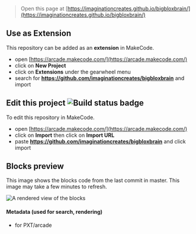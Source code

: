  


> Open this page at [https://imaginationcreates.github.io/bigbloxbrain/](https://imaginationcreates.github.io/bigbloxbrain/)

## Use as Extension

This repository can be added as an **extension** in MakeCode.

* open [https://arcade.makecode.com/](https://arcade.makecode.com/)
* click on **New Project**
* click on **Extensions** under the gearwheel menu
* search for **https://github.com/imaginationcreates/bigbloxbrain** and import

## Edit this project ![Build status badge](https://github.com/imaginationcreates/bigbloxbrain/workflows/MakeCode/badge.svg)

To edit this repository in MakeCode.

* open [https://arcade.makecode.com/](https://arcade.makecode.com/)
* click on **Import** then click on **Import URL**
* paste **https://github.com/imaginationcreates/bigbloxbrain** and click import

## Blocks preview

This image shows the blocks code from the last commit in master.
This image may take a few minutes to refresh.

![A rendered view of the blocks](https://github.com/imaginationcreates/bigbloxbrain/raw/master/.github/makecode/blocks.png)

#### Metadata (used for search, rendering)

* for PXT/arcade
<script src="https://makecode.com/gh-pages-embed.js"></script><script>makeCodeRender("{{ site.makecode.home_url }}", "{{ site.github.owner_name }}/{{ site.github.repository_name }}");</script>
